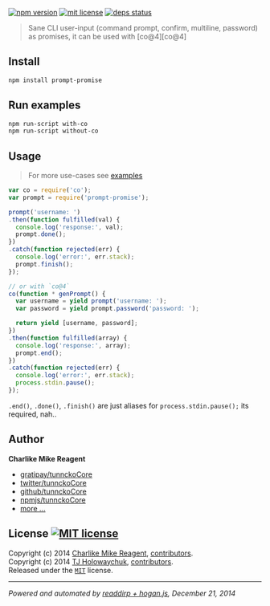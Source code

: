 [![npm version][npmjs-img]][npmjs-url]
[![mit license][license-img]][license-url]
[![deps status][daviddm-img]][daviddm-url]

> Sane CLI user-input (command prompt, confirm, multiline, password) as promises, it can be used with [co@4][co@4]

## Install
```bash
npm install prompt-promise
```

## Run examples
```bash
npm run-script with-co
npm run-script without-co
```

## Usage
> For more use-cases see [examples](./examples)

```js
var co = require('co');
var prompt = require('prompt-promise');

prompt('username: ')
.then(function fulfilled(val) {
  console.log('response:', val);
  prompt.done();
})
.catch(function rejected(err) {
  console.log('error:', err.stack);
  prompt.finish();
});

// or with `co@4`
co(function * genPrompt() {
  var username = yield prompt('username: ');
  var password = yield prompt.password('password: ');

  return yield [username, password];
})
.then(function fulfilled(array) {
  console.log('response:', array);
  prompt.end();
})
.catch(function rejected(err) {
  console.log('error:', err.stack);
  process.stdin.pause();
});
```
`.end()`, `.done()`, `.finish()` are just aliases for `process.stdin.pause();` its required, nah..


## Author
**Charlike Mike Reagent**
+ [gratipay/tunnckoCore][author-gratipay]
+ [twitter/tunnckoCore][author-twitter]
+ [github/tunnckoCore][author-github]
+ [npmjs/tunnckoCore][author-npmjs]
+ [more ...][contrib-more]


## License [![MIT license][license-img]][license-url]
Copyright (c) 2014 [Charlike Mike Reagent][contrib-more], [contributors][contrib-graf].   
Copyright (c) 2014 [TJ Holowaychuk](https://github.com/tj), [contributors][contrib-graf].  
Released under the [`MIT`][license-url] license.


[npmjs-url]: http://npm.im/prompt-promise
[npmjs-img]: https://img.shields.io/npm/v/prompt-promise.svg?style=flat&label=prompt-promise

[coveralls-url]: https://coveralls.io/r/tunnckoCore/prompt-promise?branch=master
[coveralls-img]: https://img.shields.io/coveralls/tunnckoCore/prompt-promise.svg?style=flat

[license-url]: https://github.com/tunnckoCore/prompt-promise/blob/master/license.md
[license-img]: https://img.shields.io/badge/license-MIT-blue.svg?style=flat

[travis-url]: https://travis-ci.org/tunnckoCore/prompt-promise
[travis-img]: https://img.shields.io/travis/tunnckoCore/prompt-promise.svg?style=flat

[daviddm-url]: https://david-dm.org/tunnckoCore/prompt-promise
[daviddm-img]: https://img.shields.io/david/tunnckoCore/prompt-promise.svg?style=flat

[author-gratipay]: https://gratipay.com/tunnckoCore
[author-twitter]: https://twitter.com/tunnckoCore
[author-github]: https://github.com/tunnckoCore
[author-npmjs]: https://npmjs.org/~tunnckocore

[contrib-more]: http://j.mp/1stW47C
[contrib-graf]: https://github.com/tunnckoCore/prompt-promise/graphs/contributors

[co]: https://github.com/tj/co

***

_Powered and automated by [readdirp + hogan.js](https://github.com/tunnckoCore), December 21, 2014_